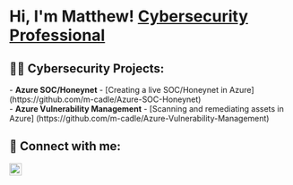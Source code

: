 <h1>Hi, I'm Matthew! <a href="https://www.linkedin.com/in/matthewcadle/" >Cybersecurity Professional</a></h1>

<h2>👨‍💻 Cybersecurity Projects:</h2>
- <b>Azure SOC/Honeynet</b>
  - [Creating a live SOC/Honeynet in Azure] (https://github.com/m-cadle/Azure-SOC-Honeynet) <br>
- <b>Azure Vulnerability Management</b> 
  - [Scanning and remediating assets in Azure] (https://github.com/m-cadle/Azure-Vulnerability-Management)
  
<h2> 🤳 Connect with me:</h2>

[<img align="left" alt="MatthewCadle | LinkedIn" width="22px" src="https://cdn.jsdelivr.net/npm/simple-icons@v3/icons/linkedin.svg" />][linkedin]

[linkedin]: https://www.linkedin.com/in/matthewcadle


